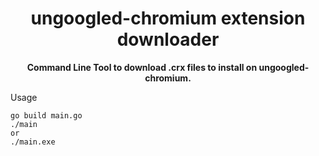 <h1 align = "center"> ungoogled-chromium extension downloader </h1>
<p align = "center">
<b> Command Line Tool to download .crx files to install on ungoogled-chromium. </b>

Usage

```
go build main.go
./main
or
./main.exe
```
